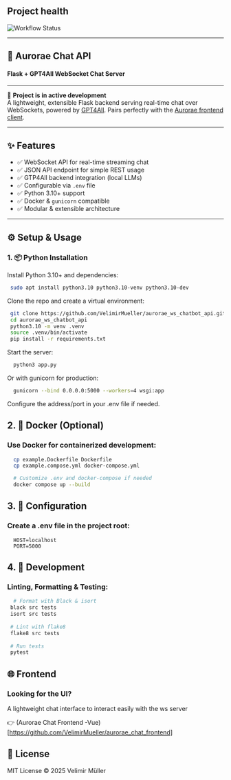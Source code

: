 ## Project health

![Workflow Status](https://github.com/VelimirMueller/aurorae_ws_chatbot_api/actions/workflows/<workflow_file>.yml/badge.svg)

___

## 🧠 Aurorae Chat API 
#### Flask + GPT4All WebSocket Chat Server
___
🚧 **Project is in active development**  
A lightweight, extensible Flask backend serving real-time chat over WebSockets, powered by [GPT4All](https://github.com/nomic-ai/gpt4all). Pairs perfectly with the [Aurorae frontend client](https://github.com/VelimirMueller/aurorae-frontend).

---

## ✨ Features

- ✅ WebSocket API for real-time streaming chat
- ✅ JSON API endpoint for simple REST usage
- ✅ GTP4All backend integration (local LLMs)
- ✅ Configurable via `.env` file
- ✅ Python 3.10+ support
- ✅ Docker & `gunicorn` compatible
- ✅ Modular & extensible architecture

---

## ⚙️ Setup & Usage

### 1. 📦 Python Installation

Install Python 3.10+ and dependencies:

```bash
 sudo apt install python3.10 python3.10-venv python3.10-dev
````

Clone the repo and create a virtual environment:
```bash
 git clone https://github.com/VelimirMueller/aurorae_ws_chatbot_api.git
 cd aurorae_ws_chatbot_api
 python3.10 -m venv .venv
 source .venv/bin/activate
 pip install -r requirements.txt
```

Start the server:
```bash
  python3 app.py
```

Or with gunicorn for production:
```bash
  gunicorn --bind 0.0.0.0:5000 --workers=4 wsgi:app
```
Configure the address/port in your .env file if needed.


## 2. 🐳 Docker (Optional)

### Use Docker for containerized development:

```bash
  cp example.Dockerfile Dockerfile
  cp example.compose.yml docker-compose.yml

  # Customize .env and docker-compose if needed
  docker compose up --build
```

## 3. 🔧 Configuration
   
### Create a .env file in the project root:

```.env
  HOST=localhost
  PORT=5000
```

## 4. 🧪 Development

### Linting, Formatting & Testing:

```bash
  # Format with Black & isort
 black src tests
 isort src tests
 
 # Lint with flake8
 flake8 src tests
 
 # Run tests
 pytest
```

## 🌐 Frontend

### Looking for the UI?

A lightweight chat interface to interact easily with the ws server

👉 (Aurorae Chat Frontend -Vue)[https://github.com/VelimirMueller/aurorae_chat_frontend]


## 📄 License

MIT License © 2025 Velimir Müller
